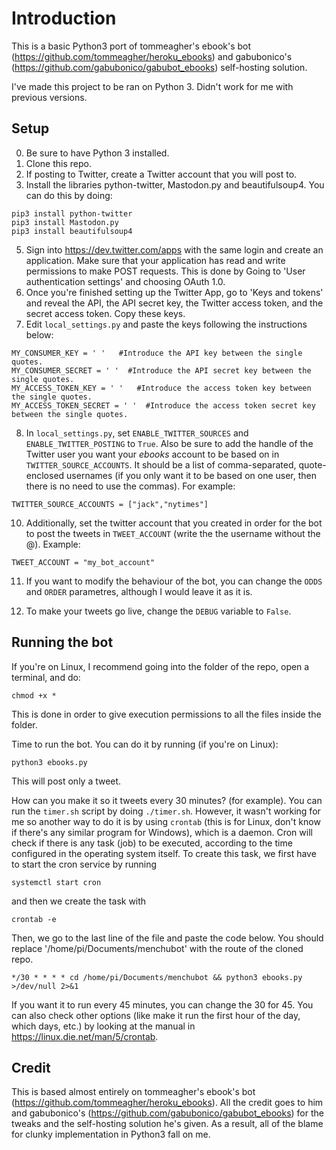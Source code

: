 # Introduction

This is a basic Python3 port of tommeagher's ebook's bot (https://github.com/tommeagher/heroku_ebooks) and gabubonico's (https://github.com/gabubonico/gabubot_ebooks) self-hosting solution. 

I've made this project to be ran on Python 3. Didn't work for me with previous versions.

## Setup
0. Be sure to have Python 3 installed.
1. Clone this repo.
2. If posting to Twitter, create a Twitter account that you will post to.
3. Install the libraries python-twitter, Mastodon.py and beautifulsoup4. You can do this by doing:
```
pip3 install python-twitter
pip3 install Mastodon.py
pip3 install beautifulsoup4
```
5. Sign into https://dev.twitter.com/apps with the same login and create an application. Make sure that your application has read and write permissions to make POST requests. This is done by Going to 'User authentication settings' and choosing OAuth 1.0.
6. Once you're finished setting up the Twitter App, go to 'Keys and tokens' and reveal the API, the API secret key, the Twitter access token, and the secret access token. Copy these keys.
7. Edit `local_settings.py` and paste the keys following the instructions below:
```
MY_CONSUMER_KEY = ' '   #Introduce the API key between the single quotes.
MY_CONSUMER_SECRET = ' '  #Introduce the API secret key between the single quotes.
MY_ACCESS_TOKEN_KEY = ' '   #Introduce the access token key between the single quotes.
MY_ACCESS_TOKEN_SECRET = ' '  #Introduce the access token secret key between the single quotes.
```
8. In `local_settings.py`, set `ENABLE_TWITTER_SOURCES` and `ENABLE_TWITTER_POSTING` to `True`. Also be sure to add the handle of the Twitter user you want your _ebooks_ account to be based on in `TWITTER_SOURCE_ACCOUNTS`. It should be a list of comma-separated, quote-enclosed usernames (if you only want it to be based on one user, then there is no need to use the commas). For example:
```
TWITTER_SOURCE_ACCOUNTS = ["jack","nytimes"]      
```
10. Additionally, set the twitter account that you created in order for the bot to post the tweets in `TWEET_ACCOUNT` (write the the username without the @). Example:
```
TWEET_ACCOUNT = "my_bot_account"
```
11. If you want to modify the behaviour of the bot, you can change the `ODDS` and `ORDER` parametres, although I would leave it as it is.

11. To make your tweets go live, change the `DEBUG` variable to `False`.

## Running the bot
If you're on Linux, I recommend going into the folder of the repo, open a terminal, and do:
```
chmod +x *
```
This is done in order to give execution permissions to all the files inside the folder.

Time to run the bot. You can do it by running (if you're on Linux):
```
python3 ebooks.py
```
This will post only a tweet. 

How can you make it so it tweets every 30 minutes? (for example).
You can run the `timer.sh` script by doing `./timer.sh`. However, it wasn't working for me so another way to do it is by using `crontab` (this is for Linux, don't know if there's any similar program for Windows), which is a daemon. Cron will check if there is any task (job) to be executed, according to the time configured in the operating system itself. To create this task, we first have to start the cron service by running
```
systemctl start cron
```
and then we create the task with
```
crontab -e
```
Then, we go to the last line of the file and paste the code below. You should replace '/home/pi/Documents/menchubot' with the route of the cloned repo.
```
*/30 * * * * cd /home/pi/Documents/menchubot && python3 ebooks.py  >/dev/null 2>&1
```
If you want it to run every 45 minutes, you can change the 30 for 45. You can also check other options (like make it run the first hour of the day, which days, etc.) by looking at the manual in https://linux.die.net/man/5/crontab.

## Credit
This is based almost entirely on tommeagher's ebook's bot (https://github.com/tommeagher/heroku_ebooks). All the credit goes to him and gabubonico's (https://github.com/gabubonico/gabubot_ebooks) for the tweaks and the self-hosting solution he's given. As a result, all of the blame for clunky implementation in Python3 fall on me.
